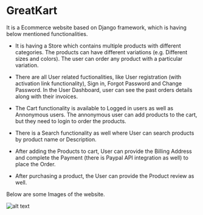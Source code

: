 # GreatKart
It is a Ecommerce website based on Django framework, which is having below mentioned functionalities.

- It is having a Store which contains multiple products with different categories. The products can have different variations (e.g. Different sizes and colors). The user can order any product with a particular variation.

- There are all User related fuctionalities, like User registration (with activation link functionality), Sign in, Forgot Password and Change Password. In the User Dashboard, user can see the past orders details along with their invoices.

- The Cart functionality is available to Logged in users as well as Annonymous users. The annonymous user can add products to the cart, but they need to login to order the products.

- There is a Search functionality as well where User can search products by product name or Description.

- After adding the Products to cart, User can provide the Billing Address and complete the Payment (there is Paypal API integration as well) to place the Order.

- After purchasing a product, the User can provide the Product review as well.

Below are some Images of the website.

![alt text](./homepage.png?raw=true)
